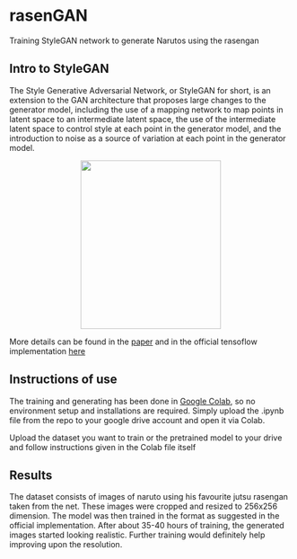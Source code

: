 # rasenGAN
Training StyleGAN network to generate Narutos using the rasengan

## Intro to StyleGAN

The Style Generative Adversarial Network, or StyleGAN for short, is an extension to the GAN architecture that proposes large changes to the generator model, including the use of a mapping network to map points in latent space to an intermediate latent space, the use of the intermediate latent space to control style at each point in the generator model, and the introduction to noise as a source of variation at each point in the generator model.

<p align="center">
  <img src="https://3qeqpr26caki16dnhd19sv6by6v-wpengine.netdna-ssl.com/wp-content/uploads/2019/06/Summary-of-the-StyleGAN-Generator-Model-Architecture.png" width="250" height="300"/>
</p>

More details can be found in the [paper](https://arxiv.org/pdf/1812.04948.pdf) and in the official tensoflow implementation [here](https://github.com/NVlabs/stylegan)

## Instructions of use

The training and generating has been done in [Google Colab](https://colab.research.google.com), so no environment setup and installations are required. Simply upload the .ipynb file from the repo to your google drive account and open it via Colab.

Upload the dataset you want to train or the pretrained model to your drive and follow instructions given in the Colab file itself

## Results

The dataset consists of images of naruto using his favourite jutsu rasengan taken from the net. These images were cropped and resized to 256x256 dimension. The model was then trained in the format as suggested in the official implementation. After about 35-40 hours of training, the generated images started looking realistic. Further training would definitely help improving upon the resolution.

